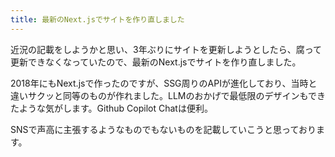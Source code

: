 ```yaml
---
title: 最新のNext.jsでサイトを作り直しました
---
```


近況の記載をしようかと思い、3年ぶりにサイトを更新しようとしたら、腐って更新できなくなっていたので、最新のNext.jsでサイトを作り直しました。

2018年にもNext.jsで作ったのですが、SSG周りのAPIが進化しており、当時と違いサクッと同等のものが作れました。LLMのおかげで最低限のデザインもできたような気がします。Github Copilot Chatは便利。

SNSで声高に主張するようなものでもないものを記載していこうと思っております。